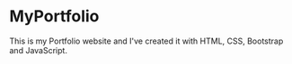 # MyPortfolio
This is my Portfolio website and I've created it with HTML, CSS, Bootstrap and JavaScript. 

